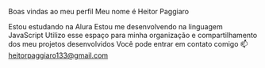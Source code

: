 Boas vindas ao meu perfil
Meu nome é Heitor Paggiaro

Estou estudando na Alura
Estou me desenvolvendo na linguagem JavaScript
Utilizo esse espaço para minha organização e compartilhamento dos meu projetos desenvolvidos
Você pode entrar em contato comigo 📫
heitorpaggiaro133@gmail.com

